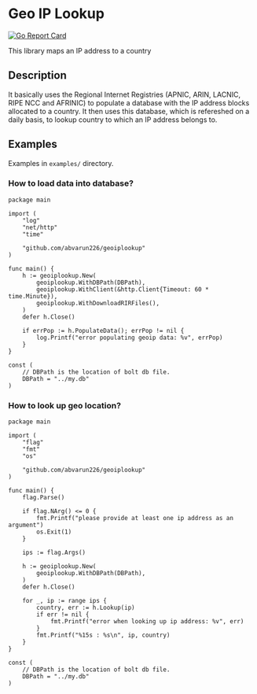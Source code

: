 # Geo IP Lookup

[![Go Report Card](https://goreportcard.com/badge/github.com/abvarun226/geoiplookup)](https://goreportcard.com/report/github.com/abvarun226/geoiplookup)

This library maps an IP address to a country

## Description
It basically uses the Regional Internet Registries (APNIC, ARIN, LACNIC, RIPE NCC and AFRINIC) to populate a database with the IP address blocks allocated to a country. It then uses this database, which is refereshed on a daily basis, to lookup country to which an IP address belongs to.

## Examples
Examples in `examples/` directory.

### How to load data into database?
```
package main

import (
	"log"
	"net/http"
	"time"

	"github.com/abvarun226/geoiplookup"
)

func main() {
	h := geoiplookup.New(
		geoiplookup.WithDBPath(DBPath),
		geoiplookup.WithClient(&http.Client{Timeout: 60 * time.Minute}),
		geoiplookup.WithDownloadRIRFiles(),
	)
	defer h.Close()

	if errPop := h.PopulateData(); errPop != nil {
		log.Printf("error populating geoip data: %v", errPop)
	}
}

const (
	// DBPath is the location of bolt db file.
	DBPath = "../my.db"
)
```

### How to look up geo location?
```
package main

import (
	"flag"
	"fmt"
	"os"

	"github.com/abvarun226/geoiplookup"
)

func main() {
	flag.Parse()

	if flag.NArg() <= 0 {
		fmt.Printf("please provide at least one ip address as an argument")
		os.Exit(1)
	}

	ips := flag.Args()

	h := geoiplookup.New(
		geoiplookup.WithDBPath(DBPath),
	)
	defer h.Close()

	for _, ip := range ips {
		country, err := h.Lookup(ip)
		if err != nil {
			fmt.Printf("error when looking up ip address: %v", err)
		}
		fmt.Printf("%15s : %s\n", ip, country)
	}
}

const (
	// DBPath is the location of bolt db file.
	DBPath = "../my.db"
)
```